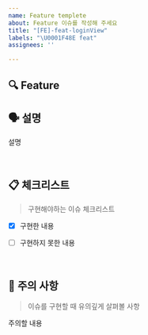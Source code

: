```yaml
---
name: Feature templete
about: Feature 이슈를 작성해 주세요
title: "[FE]-feat-loginView"
labels: "\U0001F48E feat"
assignees: ''

---
```


## 🔍 Feature
## 🗣 설명

설명

<br/>

## 📋 체크리스트

> 구현해야하는 이슈 체크리스트

- [x] 구현한 내용
- [ ] 구현하지 못한 내용



<br/>

## 🚧 주의 사항

> 이슈를 구현할 때 유의깊게 살펴볼 사항

주의할 내용

<br/><br/>
